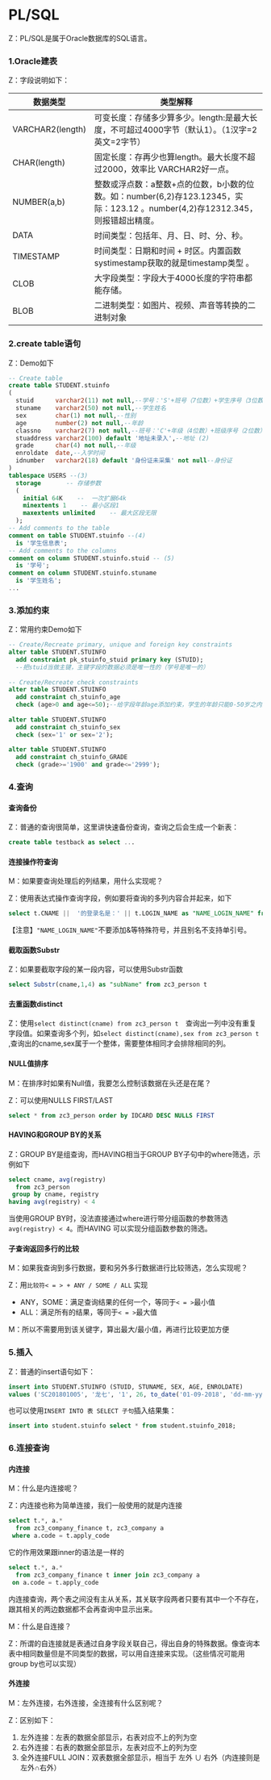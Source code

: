# PL/SQL  

Z：PL/SQL是属于Oracle数据库的SQL语言。 

### 1.Oracle建表

Z：字段说明如下：

| **数据类型**     | **类型解释**                                                 |
| ---------------- | ------------------------------------------------------------ |
| VARCHAR2(length) | 可变长度：存储多少算多少。length:是最大长度，不可超过4000字节（默认1）。（1汉字=2英文=2字节） |
| CHAR(length)     | 固定长度：存再少也算length。最大长度不超过2000，效率比 VARCHAR2好一点。 |
| NUMBER(a,b)      | 整数或浮点数：a整数+点的位数，b小数的位数。如：number(6,2)存123.12345，实际：123.12 。number(4,2)存12312.345，则报错超出精度。 |
| DATA             | 时间类型：包括年、月、日、时、分、秒。                       |
| TIMESTAMP        | 时间类型：日期和时间 + 时区。内置函数systimestamp获取的就是timestamp类型 。 |
| CLOB             | 大字段类型：字段大于4000长度的字符串都能存储。               |
| BLOB             | 二进制类型：如图片、视频、声音等转换的二进制对象             |

### 2.create table语句

Z：Demo如下

```sql
-- Create table
create table STUDENT.stuinfo
(
  stuid      varchar2(11) not null,--学号：'S'+班号（7位数）+学生序号（3位数）(1)
  stuname    varchar2(50) not null,--学生姓名
  sex        char(1) not null,--性别
  age        number(2) not null,--年龄
  classno    varchar2(7) not null,--班号：'C'+年级（4位数）+班级序号（2位数）
  stuaddress varchar2(100) default '地址未录入',--地址 (2)
  grade      char(4) not null,--年级
  enroldate  date,--入学时间
  idnumber   varchar2(18) default '身份证未采集' not null--身份证
)
tablespace USERS --(3)
  storage		-- 存储参数
  (
    initial 64K    --  一次扩展64k
    minextents 1	-- 最小区段1
    maxextents unlimited	-- 最大区段无限
  );
-- Add comments to the table 
comment on table STUDENT.stuinfo --(4)
  is '学生信息表';
-- Add comments to the columns 
comment on column STUDENT.stuinfo.stuid -- (5)
  is '学号';
comment on column STUDENT.stuinfo.stuname
  is '学生姓名';
...
```

### 3.添加约束

Z：常用约束Demo如下

```sql
-- Create/Recreate primary, unique and foreign key constraints 
alter table STUDENT.STUINFO
  add constraint pk_stuinfo_stuid primary key (STUID);
  --把stuid当做主键，主键字段的数据必须是唯一性的（学号是唯一的）
   
-- Create/Recreate check constraints 
alter table STUDENT.STUINFO
  add constraint ch_stuinfo_age
  check (age>0 and age<=50);--给字段年龄age添加约束，学生的年龄只能0-50岁之内的
   
alter table STUDENT.STUINFO
  add constraint ch_stuinfo_sex
  check (sex='1' or sex='2');
   
alter table STUDENT.STUINFO
  add constraint ch_stuinfo_GRADE
  check (grade>='1900' and grade<='2999');
```

### 4.查询

#### 查询备份

Z：普通的查询很简单，这里讲快速备份查询，查询之后会生成一个新表：

```sql
create table testback as select ...
```

#### 连接操作符查询

M：如果要查询处理后的列结果，用什么实现呢？

Z：使用表达式操作查询字段，例如要将查询的多列内容合并起来，如下

```sql
select t.CNAME ||  '的登录名是：' || t.LOGIN_NAME as "NAME_LOGIN_NAME" from zc3_person t
```

【注意】``"NAME_LOGIN_NAME"``不要添加&等特殊符号，并且别名不支持单引号。   

#### 截取函数Substr

Z：如果要截取字段的某一段内容，可以使用Substr函数

```sql
select Substr(cname,1,4) as "subName" from zc3_person t
```

#### 去重函数distinct

 Z：使用``select distinct(cname) from zc3_person t  ``查询出一列中没有重复字段值。如果查询多个列，如``select distinct(cname),sex from zc3_person t   ``,查询出的cname,sex属于一个整体，需要整体相同才会排除相同的列。   

#### NULL值排序  

M：在排序时如果有Null值，我要怎么控制该数据在头还是在尾？

Z：可以使用NULLS FIRST/LAST

```sql
select * from zc3_person order by IDCARD DESC NULLS FIRST
```

#### HAVING和GROUP BY的关系

Z：GROUP BY是组查询，而HAVING相当于GROUP BY子句中的where筛选，示例如下

```sql
select cname, avg(registry)
  from zc3_person
 group by cname, registry
having avg(registry) < 4
```

当使用GROUP BY时，没法直接通过where进行带分组函数的参数筛选``avg(registry) < 4``。而HAVING 可以实现分组函数参数的筛选。   

#### 子查询返回多行的比较

M：如果我查询到多行数据，要和另外多行数据进行比较筛选，怎么实现呢？

Z：用``比较符< = > + ANY / SOME / ALL`` 实现

- ANY，SOME：满足查询结果的任何一个，等同于``< = >``最小值
- ALL：满足所有的结果，等同于``< = >``最大值

M：所以不需要用到该关键字，算出最大/最小值，再进行比较更加方便   

### 5.插入

Z：普通的insert语句如下：

```sql
insert into STUDENT.STUINFO (STUID, STUNAME, SEX, AGE, ENROLDATE)
values ('SC201801005', '龙七', '1', 26, to_date('01-09-2018', 'dd-mm-yyyy'));
```

也可以使用``INSERT INTO 表 SELECT 子句``插入结果集：

```sql
insert into student.stuinfo select * from student.stuinfo_2018;
```

### 6.连接查询  

#### 内连接

M：什么是内连接呢？

Z：内连接也称为简单连接，我们一般使用的就是内连接

```sql
select t.*, a.*
  from zc3_company_finance t, zc3_company a
 where a.code = t.apply_code
```

它的作用效果跟inner的语法是一样的

```sql
select t.*, a.*
  from zc3_company_finance t inner join zc3_company a
 on a.code = t.apply_code
```

内连接查询，两个表之间没有主从关系，其关联字段两者只要有其中一个不存在，跟其相关的两边数据都不会再查询中显示出来。

M：什么是自连接？

Z：所谓的自连接就是表通过自身字段关联自己，得出自身的特殊数据。像查询本表中相同数量但是不同类型的数据，可以用自连接来实现。（这些情况可能用group by也可以实现） 

#### 外连接   

M：左外连接，右外连接，全连接有什么区别呢？

Z：区别如下：

1. 左外连接：左表的数据全部显示，右表对应不上的列为空
2. 右外连接：右表的数据全部显示，左表对应不上的列为空  
3. 全外连接FULL  JOIN：双表数据全部显示，相当于 左外 ∪ 右外（内连接则是 左外∩右外）  









 










